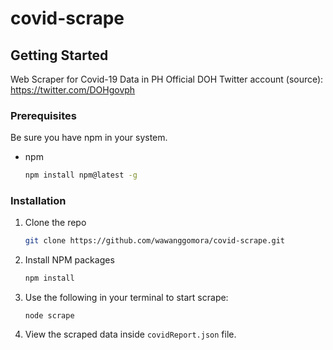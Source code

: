 # covid-scrape
<!-- GETTING STARTED -->
## Getting Started

Web Scraper for Covid-19 Data in PH
Official DOH Twitter account (source): https://twitter.com/DOHgovph

### Prerequisites

Be sure you have npm in your system.
* npm
  ```sh
  npm install npm@latest -g
  ```

### Installation

1. Clone the repo
   ```sh
   git clone https://github.com/wawanggomora/covid-scrape.git
   ```
2. Install NPM packages
   ```sh
   npm install
   ```
3. Use the following in your terminal to start scrape:
   ```JS
   node scrape
   ```
4. View the scraped data inside ```covidReport.json``` file.

